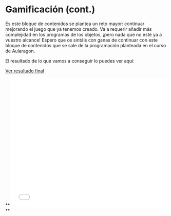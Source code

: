 
# Gamificación (cont.)

Es este bloque de contenidos se plantea un reto mayor: continuar mejorando el juego que ya tenemos creado. Va a requerir añadir más complejidad en los programas de los objetos, ¡pero nada que no esté ya a vuestro alcance! Espero que os sintáis con ganas de continuar con este bloque de contenidos que se sale de la programación planteada en el curso de Aularagon.

El resultado de lo que vamos a conseguir lo puedes ver aquí:

[Ver resultado final](https://scratch.mit.edu/projects/125282917/)

** <iframe width="485" height="402" allowtransparency="true" src="//scratch.mit.edu/projects/embed/125282917/?autostart=false" frameborder="0" allowfullscreen=""></iframe> **
